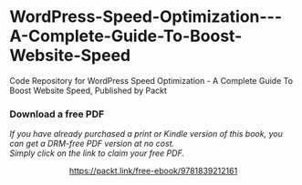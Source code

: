 # WordPress-Speed-Optimization---A-Complete-Guide-To-Boost-Website-Speed
Code Repository for WordPress Speed Optimization - A Complete Guide To Boost Website Speed, Published by Packt
### Download a free PDF

 <i>If you have already purchased a print or Kindle version of this book, you can get a DRM-free PDF version at no cost.<br>Simply click on the link to claim your free PDF.</i>
<p align="center"> <a href="https://packt.link/free-ebook/9781839212161">https://packt.link/free-ebook/9781839212161 </a> </p>